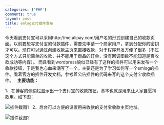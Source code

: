 ```yaml
---
categories: ['PHP']
comments: true
layout: post
title: emlog支付插件发布
---
```

今天看到支付宝可以采用http://me.alipay.com/用户名的形式创建自己的收款页面。以前要想写支付宝的付款插件，需要先申请一个商家用户，拿到分配你的密钥才可以。现在可以通过创建收款主页来直接收款，对于程序开发方便了很多（不过这个方式只能简单的收款，并不能用于商品的订单，没有回调函数不能知道是否收款成功等内容）。
而且看到wordpress貌似已经有了这样的插件可以用来发布一个收款按钮，于是我也心血来潮写了一个。主要还是为了学习如何写一个emlog的插件。看着官方的插件开发文档，参考着公告插件的代码来写的这个支付宝收款插件。
 
**主要功能：**

1、在博客的侧边栏显示出一个支付宝的收款按钮，基本也就是用来让人家自愿捐款用。如下图：

![插件截图1](http://farm9.staticflickr.com/8372/8515076256_1ddf6232e9.jpg)
 
2、后台可以方便的设置用来收款的支付宝收款主页地址。

![插件截图2](http://farm9.staticflickr.com/8520/8513965985_7f871e8d28.jpg)
 
 
